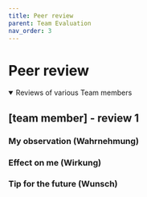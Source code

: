 ```yaml
---
title: Peer review
parent: Team Evaluation
nav_order: 3
---
```


# Peer review

<details open markdown="block">

<summary>Reviews of various Team members</summary>

</details>

## [team member] - review 1

### My observation (Wahrnehmung)



### Effect on me (Wirkung)



### Tip for the future (Wunsch)



<!---
Quelle von: https://github.com/hwrberlin/fswd-app/blob/main/docs/team-eval/peer-review.md letzter Zugriff am: 12.06.2025
-->